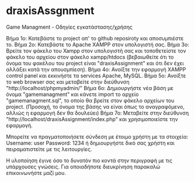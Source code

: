 # draxisAssgnment
 
Game Managment - Οδηγίες εγκατάστασης/χρήσης

Βήμα 1ο: Κατεβάστε το project απ' το github reposiroty και αποσυμπιέστε το.
Βήμα 2ο: Κατεβάστε το Apache XAMPP στον υπολογιστή σας. 
Βήμα 3ο: Βρείτε τον φάκελο του Xampp στον υπολογιστή σας
και τοποθετείστε τον φάκελο του αρχείου στον φάκελο xampp/htdocs
(βεβαιωθείτε ότι το όνομα του φακέλου του project είναι "draxisAssignment"
και  ότι δεν έχει αλλάξει κατά την απουσμπίεση).
Βήμα 4ο: Ανοίξτε την εφαρμογή XAMPP control panel και εκκινήστε τα
services Apache, MySQL.
Βήμα 5ο: Ανοίξτε το web browser σας και μεταβείτε στην διεύθυνση 
"http://localhost/phpmyadmin/"
Βήμα 6ο: Δημιουργήστε νέα βάση με όνομα "gamemanagment" και κάνετε import
το αρχείο "gamemanagment.sql", το οποίο θα βρείτε στον φάκελο αρχείων του project.
(Προσοχή, το όνομα της βάσης να είναι όπως το αναγραφόμενο, αλλιώς η εφαρμογή 
δεν θα δουλεύει)
Βήμα 7ο: Μεταβείτε στην διεύθυνση "http://localhost/draxisAssignment/index.php"
και χρησιμοποιείστε την εφαρμογή.

Μπορείτε να πραγματοποιήσετε σύνδεση με έτοιμο χρήστη με τα στοιχεία:
Username: user
Password: 1234 
ή δημιουργήστε δικό σας χρήστη και πειραματιστείτε με τις λειτουργίες.

Η υλοποίηση έγινε όσο το δυνατόν πιο κοντά στην περιγραφή με τις υπάρχουσες γνώσεις.
Για οποιαδήποτε διευκρίνηση παρακαλώ επικοινωνήστε μαζί μου.
